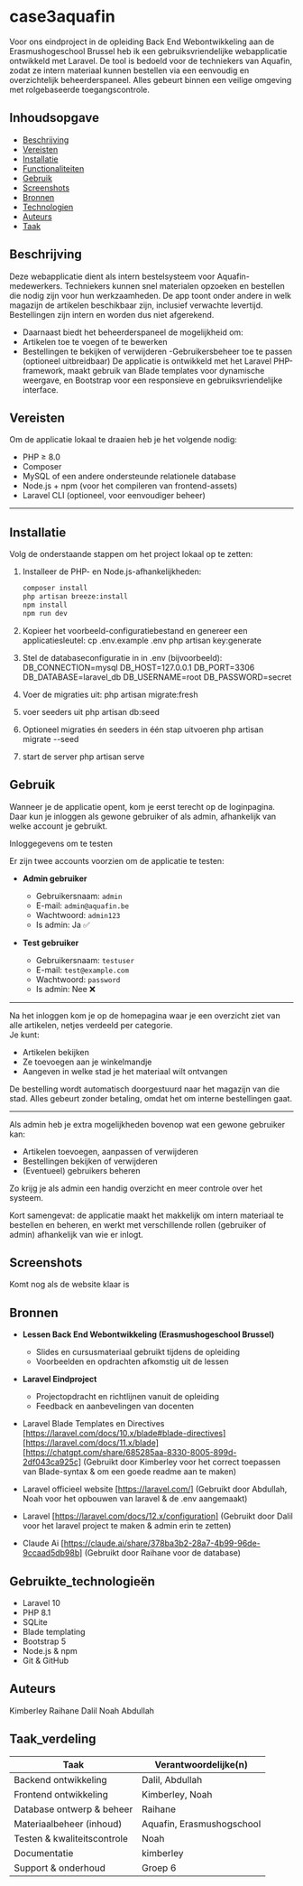 # case3aquafin

Voor ons eindproject in de opleiding Back End Webontwikkeling aan de Erasmushogeschool Brussel heb ik een gebruiksvriendelijke webapplicatie ontwikkeld met Laravel. De tool is bedoeld voor de techniekers van Aquafin, zodat ze intern materiaal kunnen bestellen via een eenvoudig en overzichtelijk beheerderspaneel. Alles gebeurt binnen een veilige omgeving met rolgebaseerde toegangscontrole.


## Inhoudsopgave

-   [Beschrijving](#beschrijving)
-   [Vereisten](#vereisten)
-   [Installatie](#installatie)
-   [Functionaliteiten](#functionaliteiten)
-   [Gebruik](#gebruik)
-   [Screenshots](#Screenshots)
-   [Bronnen](#bronnen)
-   [Technologien](#Gebruikte_technologieën)
-   [Auteurs](#Auteurs)
-   [Taak](#Taak_verdeling)


## Beschrijving

Deze webapplicatie dient als intern bestelsysteem voor Aquafin-medewerkers. Techniekers kunnen snel materialen opzoeken en bestellen die nodig zijn voor hun werkzaamheden. De app toont onder andere in welk magazijn de artikelen beschikbaar zijn, inclusief verwachte levertijd. Bestellingen zijn intern en worden dus niet afgerekend.
- Daarnaast biedt het beheerderspaneel de mogelijkheid om:
- Artikelen toe te voegen of te bewerken
- Bestellingen te bekijken of verwijderen
-Gebruikersbeheer toe te passen (optioneel uitbreidbaar)
De applicatie is ontwikkeld met het Laravel PHP-framework, maakt gebruik van Blade templates voor dynamische weergave, en Bootstrap voor een responsieve en gebruiksvriendelijke interface.



## Vereisten

Om de applicatie lokaal te draaien heb je het volgende nodig:
- PHP ≥ 8.0
- Composer
- MySQL of een andere ondersteunde relationele database
- Node.js + npm (voor het compileren van frontend-assets)
- Laravel CLI (optioneel, voor eenvoudiger beheer)
---


## Installatie

Volg de onderstaande stappen om het project lokaal op te zetten:

1. Installeer de PHP- en Node.js-afhankelijkheden:
   ```bash
   composer install
   php artisan breeze:install
   npm install
   npm run dev

2. Kopieer het voorbeeld-configuratiebestand en genereer een applicatiesleutel:
   cp .env.example .env
   php artisan key:generate

3. Stel de databaseconfiguratie in in .env (bijvoorbeeld):
   DB_CONNECTION=mysql
   DB_HOST=127.0.0.1
   DB_PORT=3306
   DB_DATABASE=laravel_db
   DB_USERNAME=root 
   DB_PASSWORD=secret

4. Voer de migraties uit:
   php artisan migrate:fresh

5. voer seeders uit
   php artisan db:seed

6. Optioneel migraties én seeders in één stap uitvoeren
   php artisan migrate --seed

7. start de server
   php artisan serve



## Gebruik

Wanneer je de applicatie opent, kom je eerst terecht op de loginpagina. Daar kun je inloggen als gewone gebruiker of als admin, afhankelijk van welke account je gebruikt.

Inloggegevens om te testen

Er zijn twee accounts voorzien om de applicatie te testen:

- **Admin gebruiker**
  - Gebruikersnaam: `admin`
  - E-mail: `admin@aquafin.be`
  - Wachtwoord: `admin123`
  - Is admin: Ja ✅

- **Test gebruiker**
  - Gebruikersnaam: `testuser`
  - E-mail: `test@example.com`
  - Wachtwoord: `password`
  - Is admin: Nee ❌

---


Na het inloggen kom je op de homepagina waar je een overzicht ziet van alle artikelen, netjes verdeeld per categorie.  
Je kunt:

- Artikelen bekijken
- Ze toevoegen aan je winkelmandje
- Aangeven in welke stad je het materiaal wilt ontvangen

De bestelling wordt automatisch doorgestuurd naar het magazijn van die stad. Alles gebeurt zonder betaling, omdat het om interne bestellingen gaat.

---

Als admin heb je extra mogelijkheden bovenop wat een gewone gebruiker kan:

- Artikelen toevoegen, aanpassen of verwijderen
- Bestellingen bekijken of verwijderen
- (Eventueel) gebruikers beheren

Zo krijg je als admin een handig overzicht en meer controle over het systeem.

Kort samengevat: de applicatie maakt het makkelijk om intern materiaal te bestellen en beheren, en werkt met verschillende rollen (gebruiker of admin) afhankelijk van wie er inlogt.



## Screenshots
Komt nog als de website klaar is


## Bronnen

- **Lessen Back End Webontwikkeling (Erasmushogeschool Brussel)**
  - Slides en cursusmateriaal gebruikt tijdens de opleiding
  - Voorbeelden en opdrachten afkomstig uit de lessen

- **Laravel Eindproject**
  - Projectopdracht en richtlijnen vanuit de opleiding
  - Feedback en aanbevelingen van docenten

- Laravel Blade Templates en Directives  
  [https://laravel.com/docs/10.x/blade#blade-directives]
  [https://laravel.com/docs/11.x/blade]
  [https://chatgpt.com/share/685285aa-8330-8005-899d-2df043ca925c]
  (Gebruikt door Kimberley voor het correct toepassen van Blade-syntax & om een goede readme aan te maken)

- Laravel officieel website
  [https://laravel.com/]
  (Gebruikt door Abdullah, Noah voor het opbouwen van laravel & de .env aangemaakt)

- Laravel 
  [https://laravel.com/docs/12.x/configuration]
  (Gebruikt door Dalil voor het laravel project te maken & admin erin te zetten)

- Claude Ai
  [https://claude.ai/share/378ba3b2-28a7-4b99-96de-9ccaad5db98b]
  (Gebruikt door Raihane voor de database)

## Gebruikte_technologieën

- Laravel 10
- PHP 8.1
- SQLite
- Blade templating
- Bootstrap 5
- Node.js & npm
- Git & GitHub


## Auteurs
Kimberley
Raihane
Dalil
Noah
Abdullah


## Taak_verdeling

| Taak                        | Verantwoordelijke(n)         |
|-----------------------------|------------------------------|
| Backend ontwikkeling        | Dalil, Abdullah              |
| Frontend ontwikkeling       | Kimberley, Noah              |
| Database ontwerp & beheer   | Raihane                      |
| Materiaalbeheer (inhoud)    | Aquafin, Erasmushogschool    |
| Testen & kwaliteitscontrole | Noah                         |
| Documentatie                | kimberley                    |
| Support & onderhoud         | Groep 6                      |